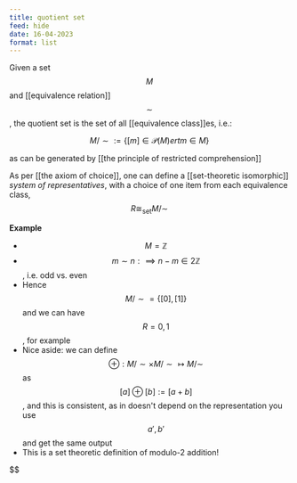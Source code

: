 ```yaml
---
title: quotient set
feed: hide
date: 16-04-2023
format: list
---
```



Given a set $$M$$ and [[equivalence relation]] $$\sim$$, the quotient set is the set of all [[equivalence class]]es, i.e.: 

$$M/\sim := \{[m] \in \mathcal P(M) ert m\in M\}$$

as can be generated by [[the principle of restricted comprehension]]

As per [[the axiom of choice]], one can define a [[set-theoretic isomorphic]] *system of representatives*, with a choice of one item from each equivalence class, $$R\cong_\text{set}M/\sim$$

**Example**
- $$M = \mathbb Z$$
- $$m\sim n:\implies n-m\in 2\mathbb Z$$, i.e. odd vs. even
- Hence $$M/\sim = \{[0], [1]\}$$ and we can have $$R = {0, 1}$$, for example
- Nice aside: we can define  $$\oplus: M/\sim \times M/\sim \mapsto M/\sim$$ as $$[a]\oplus[b] := [a+b]$$, and this is consistent, as in doesn't depend on the representation you use $$a', b'$$ and get the same output
- This is a set theoretic definition of modulo-2 addition!


$$